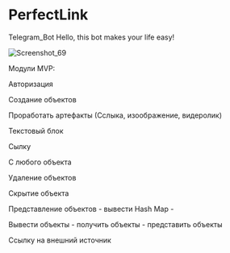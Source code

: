 # PerfectLink
Telegram_Bot
Hello, this bot makes your life easy!

![Screenshot_69](https://user-images.githubusercontent.com/76948163/109854892-a44ec200-7c68-11eb-92dc-12b4c346965f.png)

Модули MVP:

Авторизация

Создание объектов

Проработать артефакты (Сслыка, изоображение, видеролик)

Текстовый блок

Сылку

С любого объекта

Удаление объектов

Скрытие объекта

Представление объектов - вывести Hash Map - 

Вывести объекты - получить объекты - представить объекты

Ссылку на внешний источник
